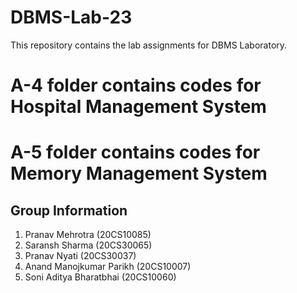# DBMS-Lab-23
This repository contains the lab assignments for DBMS Laboratory.  

# A-4 folder contains codes for Hospital Management System
# A-5 folder contains codes for Memory Management System

## Group Information  
1. Pranav Mehrotra (20CS10085)  
2. Saransh Sharma (20CS30065)  
3. Pranav Nyati (20CS30037)  
4. Anand Manojkumar Parikh (20CS10007)  
5. Soni Aditya Bharatbhai (20CS10060)  
